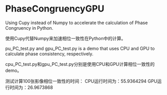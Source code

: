 # PhaseCongruencyGPU
Using Cupy instead of Numpy to accelerate the calculation of Phase Congruency in Python.

使用Cupy代替Numpy来加速相位一致性在Python中的计算。

pu_PC_test.py and gpu_PC_test.py is a demo that uses CPU and GPU to calculate phase consistency, respectively.

cpu_PC_test.py和gpu_PC_test.py分别是使用CPU和GPU计算相位一致性的demo。

测试计算100张影像相位一致性的时间：
CPU运行时间为：55.9364294
GPU运行时间为：26.9673868
